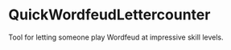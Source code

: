 QuickWordfeudLettercounter
==========================

Tool for letting someone play Wordfeud at impressive skill levels.
